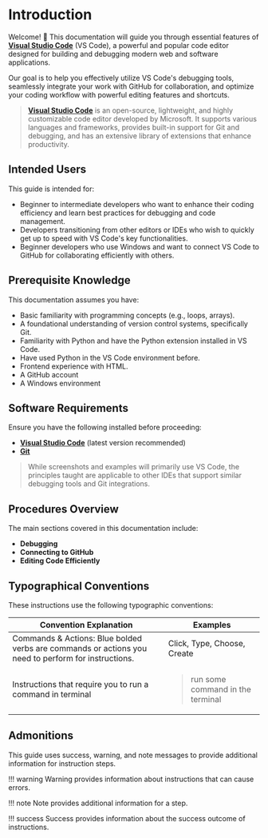 # Introduction

Welcome! 👋 This documentation will guide you through essential features of [**Visual Studio Code**](https://code.visualstudio.com/) (VS Code), a powerful and popular code editor designed for building and debugging modern web and software applications.

Our goal is to help you effectively utilize VS Code's debugging tools, seamlessly integrate your work with GitHub for collaboration, and optimize your coding workflow with powerful editing features and shortcuts.

> [**Visual Studio Code**](https://code.visualstudio.com/) is an open-source, lightweight, and highly customizable code editor developed by Microsoft. It supports various languages and frameworks, provides built-in support for Git and debugging, and has an extensive library of extensions that enhance productivity.

## Intended Users

This guide is intended for:

- Beginner to intermediate developers who want to enhance their coding efficiency and learn best practices for debugging and code management.
- Developers transitioning from other editors or IDEs who wish to quickly get up to speed with VS Code's key functionalities.
- Beginner developers who use Windows and want to connect VS Code to GitHub for collaborating efficiently with others.

## Prerequisite Knowledge

This documentation assumes you have:

- Basic familiarity with programming concepts (e.g., loops, arrays).
- A foundational understanding of version control systems, specifically Git.
- Familiarity with Python and have the Python extension installed in VS Code.
- Have used Python in the VS Code environment before.
- Frontend experience with HTML.
- A GitHub account
- A Windows environment

## Software Requirements

Ensure you have the following installed before proceeding:

- [**Visual Studio Code**](https://code.visualstudio.com/download) (latest version recommended)
- [**Git**](https://git-scm.com/downloads)

> While screenshots and examples will primarily use VS Code, the principles taught are applicable to other IDEs that support similar debugging tools and Git integrations.

## Procedures Overview

The main sections covered in this documentation include:

- **Debugging**
- **Connecting to GitHub**
- **Editing Code Efficiently**

## Typographical Conventions

These instructions use the following typographic conventions:
<br>

| **Convention Explanation** | **Examples** |
|------------------------------|----------------|
|Commands & Actions: Blue bolded verbs are commands or actions you need to perform for instructions.|Click, Type, Choose, Create|
|Instructions that require you to run a command in terminal| <blockquote>run some command in the terminal |


## Admonitions
This guide uses success, warning, and note messages to provide additional information for instruction steps.

!!! warning
    Warning provides information about instructions that can cause errors.

!!! note
    Note provides additional information for a step.

!!! success
    Success provides information about the success outcome of instructions.

